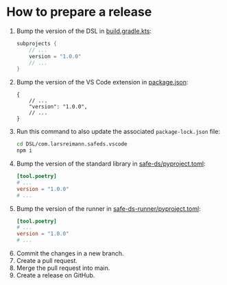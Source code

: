 # How to prepare a release

1. Bump the version of the DSL in [build.gradle.kts][main-build-gradle]:
    ```kts
    subprojects {
        // ...
        version = "1.0.0"
        // ...
    }
    ```
1. Bump the version of the VS Code extension in [package.json][vscode-package-json]:
    ```json5
    {
        // ...
        "version": "1.0.0",
        // ...
    }
    ```
1. Run this command to also update the associated `package-lock.json` file:
    ```sh
    cd DSL/com.larsreimann.safeds.vscode
    npm i
    ```
1. Bump the version of the standard library in [safe-ds/pyproject.toml][stdlib-pyproject-toml]:
    ```toml
    [tool.poetry]
    # ...
    version = "1.0.0"
    # ...
    ```
1. Bump the version of the runner in [safe-ds-runner/pyproject.toml][runner-pyproject-toml]:
    ```toml
    [tool.poetry]
    # ...
    version = "1.0.0"
    # ...
    ```
1. Commit the changes in a new branch.
1. Create a pull request.
1. Merge the pull request into main.
1. Create a release on GitHub.

[main-build-gradle]: https://github.com/lars-reimann/Safe-DS/blob/main/DSL/build.gradle.kts

[vscode-package-json]: https://github.com/lars-reimann/Safe-DS/blob/main/DSL/com.larsreimann.safeds.vscode/package.json

[stdlib-pyproject-toml]: https://github.com/lars-reimann/Safe-DS/blob/main/Runtime/safe-ds/pyproject.toml

[runner-pyproject-toml]: https://github.com/lars-reimann/Safe-DS/blob/main/Runtime/safe-ds-runner/pyproject.toml
